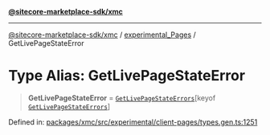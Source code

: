 [**@sitecore-marketplace-sdk/xmc**](../../../../README.md)

***

[@sitecore-marketplace-sdk/xmc](../../../../README.md) / [experimental\_Pages](../README.md) / GetLivePageStateError

# Type Alias: GetLivePageStateError

> **GetLivePageStateError** = [`GetLivePageStateErrors`](GetLivePageStateErrors.md)\[keyof [`GetLivePageStateErrors`](GetLivePageStateErrors.md)\]

Defined in: [packages/xmc/src/experimental/client-pages/types.gen.ts:1251](https://github.com/Sitecore/marketplace-sdk/blob/main/packages/xmc/src/experimental/client-pages/types.gen.ts#L1251)
